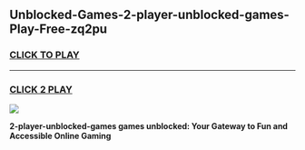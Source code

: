 
## Unblocked-Games-2-player-unblocked-games-Play-Free-zq2pu
<h3>
<a href="https://premium76.site?title=2-player-unblocked-games&ref=09A">CLICK TO PLAY</a></h3>
<hr>

<h3>
<a href="https://premium76.site?title=2-player-unblocked-games&ref=09A">CLICK 2 PLAY</a>
  
</h3>

<a href="https://premium76.site?title=2-player-unblocked-games&ref=09A"><img src="https://clearcache.store/games.png"></a>


**2-player-unblocked-games games unblocked: Your Gateway to Fun and Accessible Online Gaming**
